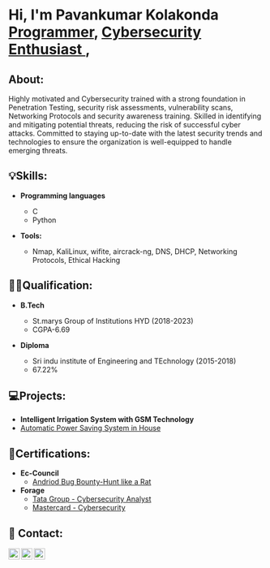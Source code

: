 <h1>Hi, I'm Pavankumar Kolakonda <br/><a href="https://github.com/pavan3325">Programmer</a>, <a href="https://www.linkedin.com/in/pavankumar-kolakonda/">Cybersecurity Enthusiast </a>,</h1>
             

<h2> About: </h2>
      Highly motivated and Cybersecurity trained with a strong foundation in Penetration Testing, security risk assessments, vulnerability scans, Networking Protocols and security awareness training. Skilled in identifying and mitigating potential threats, reducing the risk of successful cyber attacks. Committed to staying up-to-date with the latest security trends and technologies to ensure the organization is well-equipped to handle emerging threats.
      
<h2>💡Skills: </h2>

- <b>Programming languages</b>
  - C
  - Python

- <b>Tools:</b>
  - Nmap, KaliLinux, wifite,  aircrack-ng,  DNS,  DHCP, Networking Protocols, Ethical Hacking

<h2>👨‍💻Qualification: </h2>
  
- <b>B.Tech</b>
  - St.marys Group of Institutions HYD                           (2018-2023)
  - CGPA-6.69
  
- <b>Diploma</b>
  - Sri indu institute of Engineering and TEchnology                  (2015-2018)
  - 67.22%
<h2>💻Projects: </h2>

  - <b>Intelligent Irrigation System with GSM Technology</b>
  - [Automatic Power Saving System in House](https://github.com/users/Pavan3325/projects/2)
<h2>📜Certifications:</h2>

- <b>Ec-Council</b>
  - [Andriod Bug Bounty-Hunt like a Rat](https://codered.eccouncil.org/certificate/8fba473b-039e-467d-a656-2a81562c9cfe?logged=true)
- <b>Forage</b>
  - [Tata Group - Cybersecurity Analyst ](https://forage-uploads-prod.s3.amazonaws.com/completion-certificates/Tata/gmf3ypEXBj2wvfQWC_Tata%20Group_DDmFfMsBL7rZzv2sh_1714585732520_completion_certificate.pdf)
  - [Mastercard - Cybersecurity ](https://forage-uploads-prod.s3.amazonaws.com/completion-certificates/mastercard/vcKAB5yYAgvemepGQ_Mastercard_DDmFfMsBL7rZzv2sh_1710258985488_completion_certificate.pdf)
    
<h2> 🤳 Contact:</h2>

[<img align="left" alt="Pavankumar | Twitter" width="22px" src="https://cdn.jsdelivr.net/npm/simple-icons@v3/icons/twitter.svg" />][twitter]
[<img align="left" alt="Pavankumar | LinkedIn" width="22px" src="https://cdn.jsdelivr.net/npm/simple-icons@v3/icons/linkedin.svg" />][linkedin]
[<img align="left" alt="Pavankumar | LinkedIn" width="22px" src="https://cdn.jsdelivr.net/npm/simple-icons@v3/icons/github.svg" />][Github]

[twitter]: https://twitter.com/pavan3325
[linkedin]: https://www.linkedin.com/in/pavankumar-kolakonda/
[GitHub ]: https://github.com/Pavan3325/
